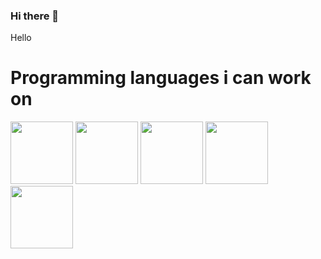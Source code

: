 ### Hi there 👋

<!--
**AbhijeetKaran/AbhijeetKaran** is a ✨ _special_ ✨ repository because its `README.md` (this file) appears on your GitHub profile.

Here are some ideas to get you started:

- 🔭 I’m currently working on ...
- 🌱 I’m currently learning ...
- 👯 I’m looking to collaborate on ...
- 🤔 I’m looking for help with ...
- 💬 Ask me about ...
- 📫 How to reach me: ...
- 😄 Pronouns: ...
- ⚡ Fun fact: ...
-->
Hello
# Programming languages i can work on
<img src="https://user-images.githubusercontent.com/53552871/210550718-6966530c-da3c-43aa-9676-545a34996724.svg" width="100" height="100">        <img src="https://user-images.githubusercontent.com/53552871/210549554-45e01c58-202f-4a7f-8285-e4550ac5a13d.svg" width="100" height="100">        <img src="https://user-images.githubusercontent.com/53552871/210550831-eb134ae7-12e9-4394-a35c-41a4fbc0d7a9.svg" width="100" height="100">        <img src="https://user-images.githubusercontent.com/53552871/210550843-ac97c256-58f8-4fc4-afbc-6220f352f807.svg" width="100" height="100">       <img src="https://user-images.githubusercontent.com/53552871/210550853-01607be5-077a-42fb-bd8d-7ff519fd9356.svg" width="100" height="100">
